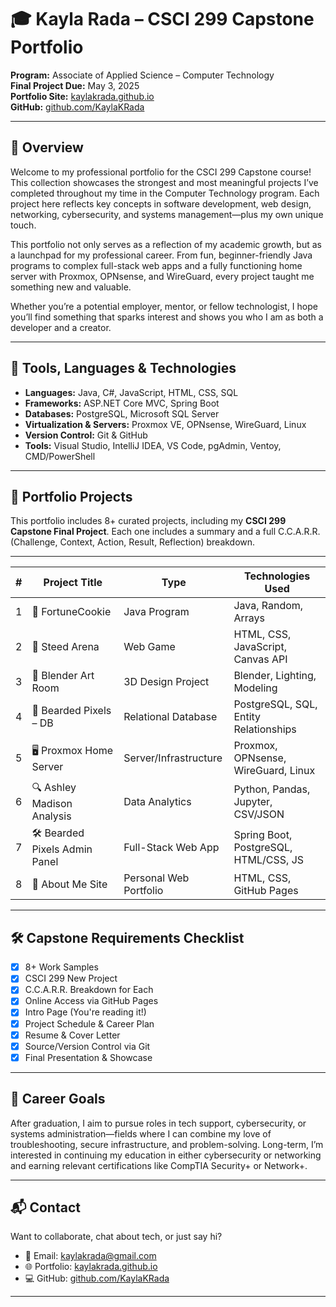 # 🎓 Kayla Rada – CSCI 299 Capstone Portfolio  
**Program:** Associate of Applied Science – Computer Technology  
**Final Project Due:** May 3, 2025  
**Portfolio Site:** [kaylakrada.github.io](https://kaylakrada.github.io)  
**GitHub:** [github.com/KaylaKRada](https://github.com/KaylaKRada)

---

## 🧭 Overview  
Welcome to my professional portfolio for the CSCI 299 Capstone course! This collection showcases the strongest and most meaningful projects I’ve completed throughout my time in the Computer Technology program. Each project here reflects key concepts in software development, web design, networking, cybersecurity, and systems management—plus my own unique touch.

This portfolio not only serves as a reflection of my academic growth, but as a launchpad for my professional career. From fun, beginner-friendly Java programs to complex full-stack web apps and a fully functioning home server with Proxmox, OPNsense, and WireGuard, every project taught me something new and valuable.

Whether you’re a potential employer, mentor, or fellow technologist, I hope you’ll find something that sparks interest and shows you who I am as both a developer and a creator.

---

## 🧰 Tools, Languages & Technologies  
- **Languages:** Java, C#, JavaScript, HTML, CSS, SQL  
- **Frameworks:** ASP.NET Core MVC, Spring Boot  
- **Databases:** PostgreSQL, Microsoft SQL Server  
- **Virtualization & Servers:** Proxmox VE, OPNsense, WireGuard, Linux  
- **Version Control:** Git & GitHub  
- **Tools:** Visual Studio, IntelliJ IDEA, VS Code, pgAdmin, Ventoy, CMD/PowerShell  

---

## 📂 Portfolio Projects  
This portfolio includes 8+ curated projects, including my **CSCI 299 Capstone Final Project**. Each one includes a summary and a full C.C.A.R.R. (Challenge, Context, Action, Result, Reflection) breakdown.

--- 

| #  | Project Title                | Type                      | Technologies Used                           |
|----|------------------------------|---------------------------|---------------------------------------------|
| 1  | 🥠 FortuneCookie             | Java Program              | Java, Random, Arrays                        |
| 2  | 🐎 Steed Arena               | Web Game                  | HTML, CSS, JavaScript, Canvas API           |
| 3  | 🧱 Blender Art Room          | 3D Design Project         | Blender, Lighting, Modeling                 |
| 4  | 📸 Bearded Pixels – DB       | Relational Database       | PostgreSQL, SQL, Entity Relationships       |
| 5  | 🖥️ Proxmox Home Server       | Server/Infrastructure     | Proxmox, OPNsense, WireGuard, Linux         |
| 6  | 🔍 Ashley Madison Analysis   | Data Analytics            | Python, Pandas, Jupyter, CSV/JSON           |
| 7  | 🛠️ Bearded Pixels Admin Panel | Full-Stack Web App        | Spring Boot, PostgreSQL, HTML/CSS, JS       |
| 8  | 🌼 About Me Site             | Personal Web Portfolio    | HTML, CSS, GitHub Pages                     |


---

## 🛠️ Capstone Requirements Checklist  
- [x] 8+ Work Samples  
- [x] CSCI 299 New Project  
- [x] C.C.A.R.R. Breakdown for Each  
- [x] Online Access via GitHub Pages  
- [x] Intro Page (You're reading it!)  
- [x] Project Schedule & Career Plan  
- [x] Resume & Cover Letter  
- [x] Source/Version Control via Git  
- [x] Final Presentation & Showcase  

---

## 🎯 Career Goals  
After graduation, I aim to pursue roles in tech support, cybersecurity, or systems administration—fields where I can combine my love of troubleshooting, secure infrastructure, and problem-solving. Long-term, I’m interested in continuing my education in either cybersecurity or networking and earning relevant certifications like CompTIA Security+ or Network+.

---

## 📬 Contact  
Want to collaborate, chat about tech, or just say hi?  
- 📧 Email: [kaylakrada@gmail.com](mailto:kaylakrada@gmail.com)  
- 🌐 Portfolio: [kaylakrada.github.io](https://kaylakrada.github.io)  
- 💻 GitHub: [github.com/KaylaKRada](https://github.com/KaylaKRada)

---
